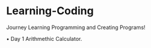 # Learning-Coding

Journey Learning Programming and Creating Programs!

• Day 1 Arithmethic Calculator.
